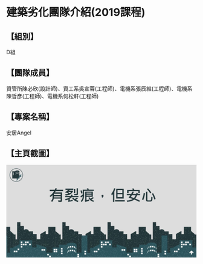 # 建築劣化團隊介紹(2019課程)

## 【組別】
D組

## 【團隊成員】
資管所陳必欣(設計師)、資工系吳宣蓉(工程師)、電機系張辰維(工程師)、電機系陳哲彥(工程師)、電機系何松軒(工程師)

## 【專案名稱】
安居Angel

## 【主頁截圖】
![Angel](./angelindex.JPG)
